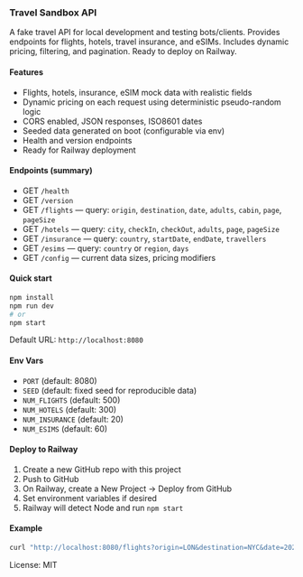 ### Travel Sandbox API

A fake travel API for local development and testing bots/clients. Provides endpoints for flights, hotels, travel insurance, and eSIMs. Includes dynamic pricing, filtering, and pagination. Ready to deploy on Railway.

#### Features
- Flights, hotels, insurance, eSIM mock data with realistic fields
- Dynamic pricing on each request using deterministic pseudo-random logic
- CORS enabled, JSON responses, ISO8601 dates
- Seeded data generated on boot (configurable via env)
- Health and version endpoints
- Ready for Railway deployment

#### Endpoints (summary)
- GET `/health`
- GET `/version`
- GET `/flights` — query: `origin`, `destination`, `date`, `adults`, `cabin`, `page`, `pageSize`
- GET `/hotels` — query: `city`, `checkIn`, `checkOut`, `adults`, `page`, `pageSize`
- GET `/insurance` — query: `country`, `startDate`, `endDate`, `travellers`
- GET `/esims` — query: `country` or `region`, `days`
- GET `/config` — current data sizes, pricing modifiers

#### Quick start
```bash
npm install
npm run dev
# or
npm start
```

Default URL: `http://localhost:8080`

#### Env Vars
- `PORT` (default: 8080)
- `SEED` (default: fixed seed for reproducible data)
- `NUM_FLIGHTS` (default: 500)
- `NUM_HOTELS` (default: 300)
- `NUM_INSURANCE` (default: 20)
- `NUM_ESIMS` (default: 60)

#### Deploy to Railway
1. Create a new GitHub repo with this project
2. Push to GitHub
3. On Railway, create a New Project → Deploy from GitHub
4. Set environment variables if desired
5. Railway will detect Node and run `npm start`

#### Example
```bash
curl "http://localhost:8080/flights?origin=LON&destination=NYC&date=2025-09-01&adults=1&cabin=ECONOMY&page=1&pageSize=20"
```

License: MIT

